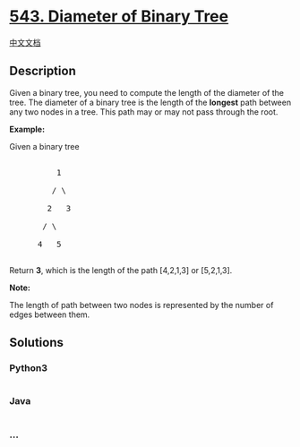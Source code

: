 # [543. Diameter of Binary Tree](https://leetcode.com/problems/diameter-of-binary-tree)

[中文文档](/solution/0500-0599/0543.Diameter%20of%20Binary%20Tree/README.md)

## Description
<p>

Given a binary tree, you need to compute the length of the diameter of the tree. The diameter of a binary tree is the length of the <b>longest</b> path between any two nodes in a tree. This path may or may not pass through the root.

</p>



<p>

<b>Example:</b><br />

Given a binary tree <br />

<pre>

          1

         / \

        2   3

       / \     

      4   5    

</pre>

</p>

<p>

Return <b>3</b>, which is the length of the path [4,2,1,3] or [5,2,1,3].

</p>



<p><b>Note:</b>

The length of path between two nodes is represented by the number of edges between them.

</p>


## Solutions


<!-- tabs:start -->

### **Python3**

```python

```

### **Java**

```java

```

### **...**
```

```

<!-- tabs:end -->